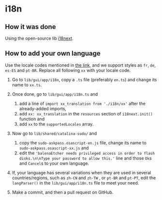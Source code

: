 # i18n

## How it was done

Using the open-source lib [i18next](https://www.i18next.com/).

## How to add your own language

Use the locale codes mentioned in [the link](https://www.science.co.il/language/Locale-codes.php),
and we support styles as `fr`, `de`, `es-ES` and `pt-BR`. Replace all following `xx` with your locale code.

1. Go to `lib/gui/app/i18n`, copy a `.ts` file (preferably `en.ts`) and change its name to `xx.ts`.

2. Once done, go to `lib/gui/app/i18n.ts` and
   1. add a line of `import xx_translation from './i18n/xx'` after the already-added imports,
   2. add `xx: xx_translation` in the `resources` section of `i18next.init()` function and
   3. add `xx` to the `supportedLocales` array.

3. Now go to `lib/shared/catalina-sudo/` and
   1. copy the `sudo-askpass.osascript-en.js` file, change its name to `sudo-askpass.osascript-xx.js` and
   2. edit the `'balenaEtcher needs privileged access in order to flash disks.\n\nType your password to allow this.'`
   line and those `Ok`s and `Cancel`s to your own language.

4. If, your language has several variations when they are used in several countries/regions, such as `zh-CN` and `zh-TW`
   , or `pt-BR` and `pt-PT`, edit the `langParser()` in the `lib/gui/app/i18n.ts` file to meet your need.
   
5. Make a commit, and then a pull request on GitHub.
